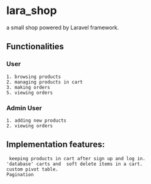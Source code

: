 # lara_shop
a small shop powered by Laravel framework.

## Functionalities
### User
	1. browsing products	
	2. managing products in cart
	3. making orders
	5. viewing orders 


### Admin User
	1. adding new products
	2. viewing orders

## Implementation features:

	 keeping products in cart after sign up and log in.
	'database' carts and  soft delete items in a cart.
	custom pivot table.
	Pagination
	

